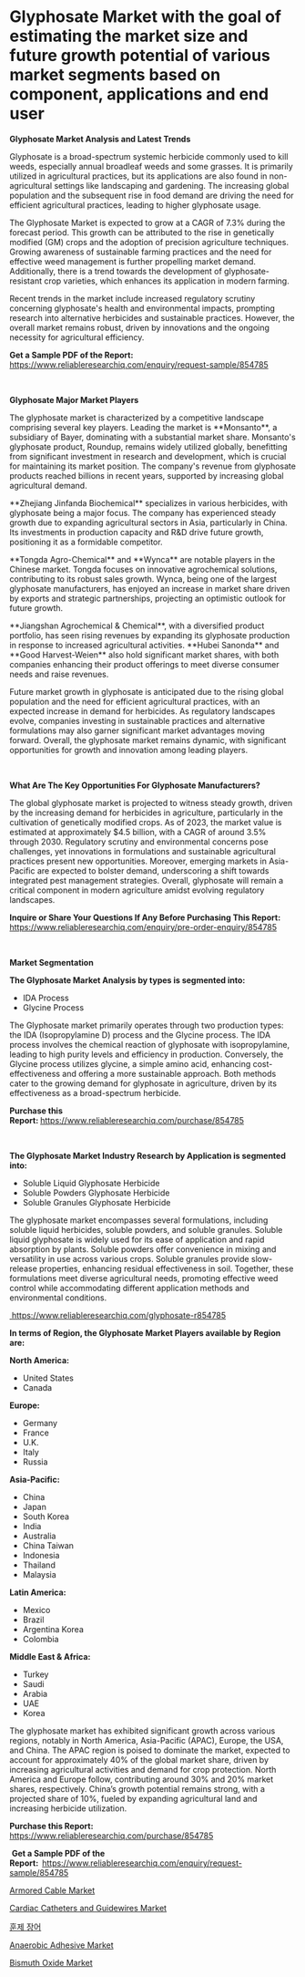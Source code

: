 <p><h1>Glyphosate Market with the goal of estimating the market size and future growth potential of various market segments based on component, applications and end user</h1></p><p><strong>Glyphosate Market Analysis and Latest Trends</strong></p>
<p><p>Glyphosate is a broad-spectrum systemic herbicide commonly used to kill weeds, especially annual broadleaf weeds and some grasses. It is primarily utilized in agricultural practices, but its applications are also found in non-agricultural settings like landscaping and gardening. The increasing global population and the subsequent rise in food demand are driving the need for efficient agricultural practices, leading to higher glyphosate usage.</p><p>The Glyphosate Market is expected to grow at a CAGR of 7.3% during the forecast period. This growth can be attributed to the rise in genetically modified (GM) crops and the adoption of precision agriculture techniques. Growing awareness of sustainable farming practices and the need for effective weed management is further propelling market demand. Additionally, there is a trend towards the development of glyphosate-resistant crop varieties, which enhances its application in modern farming.</p><p>Recent trends in the market include increased regulatory scrutiny concerning glyphosate's health and environmental impacts, prompting research into alternative herbicides and sustainable practices. However, the overall market remains robust, driven by innovations and the ongoing necessity for agricultural efficiency.</p></p>
<p><strong>Get a Sample PDF of the Report:&nbsp;</strong> <a href="https://www.reliableresearchiq.com/enquiry/request-sample/854785?utm_campaign=99&utm_medium=2&utm_source=Github&utm_content=ia&utm_term=09112024&utm_id=glyphosate">https://www.reliableresearchiq.com/enquiry/request-sample/854785</a></p>
<p>&nbsp;</p>
<p><strong>Glyphosate Major Market Players</strong></p>
<p><p>The glyphosate market is characterized by a competitive landscape comprising several key players. Leading the market is **Monsanto**, a subsidiary of Bayer, dominating with a substantial market share. Monsanto's glyphosate product, Roundup, remains widely utilized globally, benefitting from significant investment in research and development, which is crucial for maintaining its market position. The company's revenue from glyphosate products reached billions in recent years, supported by increasing global agricultural demand.</p><p>**Zhejiang Jinfanda Biochemical** specializes in various herbicides, with glyphosate being a major focus. The company has experienced steady growth due to expanding agricultural sectors in Asia, particularly in China. Its investments in production capacity and R&D drive future growth, positioning it as a formidable competitor.</p><p>**Tongda Agro-Chemical** and **Wynca** are notable players in the Chinese market. Tongda focuses on innovative agrochemical solutions, contributing to its robust sales growth. Wynca, being one of the largest glyphosate manufacturers, has enjoyed an increase in market share driven by exports and strategic partnerships, projecting an optimistic outlook for future growth.</p><p>**Jiangshan Agrochemical & Chemical**, with a diversified product portfolio, has seen rising revenues by expanding its glyphosate production in response to increased agricultural activities. **Hubei Sanonda** and **Good Harvest-Weien** also hold significant market shares, with both companies enhancing their product offerings to meet diverse consumer needs and raise revenues.</p><p>Future market growth in glyphosate is anticipated due to the rising global population and the need for efficient agricultural practices, with an expected increase in demand for herbicides. As regulatory landscapes evolve, companies investing in sustainable practices and alternative formulations may also garner significant market advantages moving forward. Overall, the glyphosate market remains dynamic, with significant opportunities for growth and innovation among leading players.</p></p>
<p>&nbsp;</p>
<p><strong>What Are The Key Opportunities For Glyphosate Manufacturers?</strong></p>
<p><p>The global glyphosate market is projected to witness steady growth, driven by the increasing demand for herbicides in agriculture, particularly in the cultivation of genetically modified crops. As of 2023, the market value is estimated at approximately $4.5 billion, with a CAGR of around 3.5% through 2030. Regulatory scrutiny and environmental concerns pose challenges, yet innovations in formulations and sustainable agricultural practices present new opportunities. Moreover, emerging markets in Asia-Pacific are expected to bolster demand, underscoring a shift towards integrated pest management strategies. Overall, glyphosate will remain a critical component in modern agriculture amidst evolving regulatory landscapes.</p></p>
<p><strong>Inquire or Share Your Questions If Any Before Purchasing This Report:</strong> <a href="https://www.reliableresearchiq.com/enquiry/pre-order-enquiry/854785?utm_campaign=99&utm_medium=2&utm_source=Github&utm_content=ia&utm_term=09112024&utm_id=glyphosate">https://www.reliableresearchiq.com/enquiry/pre-order-enquiry/854785</a></p>
<p>&nbsp;</p>
<p><strong>Market Segmentation</strong></p>
<p><strong>The Glyphosate Market Analysis by types is segmented into:</strong></p>
<p><ul><li>IDA Process</li><li>Glycine Process</li></ul></p>
<p><p>The Glyphosate market primarily operates through two production types: the IDA (Isopropylamine D) process and the Glycine process. The IDA process involves the chemical reaction of glyphosate with isopropylamine, leading to high purity levels and efficiency in production. Conversely, the Glycine process utilizes glycine, a simple amino acid, enhancing cost-effectiveness and offering a more sustainable approach. Both methods cater to the growing demand for glyphosate in agriculture, driven by its effectiveness as a broad-spectrum herbicide.</p></p>
<p><strong>Purchase this Report:&nbsp;</strong><a href="https://www.reliableresearchiq.com/purchase/854785?utm_campaign=99&utm_medium=2&utm_source=Github&utm_content=ia&utm_term=09112024&utm_id=glyphosate">https://www.reliableresearchiq.com/purchase/854785</a></p>
<p>&nbsp;</p>
<p><strong>The Glyphosate Market Industry Research by Application is segmented into:</strong></p>
<p><ul><li>Soluble Liquid Glyphosate Herbicide</li><li>Soluble Powders Glyphosate Herbicide</li><li>Soluble Granules Glyphosate Herbicide</li></ul></p>
<p><p>The glyphosate market encompasses several formulations, including soluble liquid herbicides, soluble powders, and soluble granules. Soluble liquid glyphosate is widely used for its ease of application and rapid absorption by plants. Soluble powders offer convenience in mixing and versatility in use across various crops. Soluble granules provide slow-release properties, enhancing residual effectiveness in soil. Together, these formulations meet diverse agricultural needs, promoting effective weed control while accommodating different application methods and environmental conditions.</p></p>
<p><a href="https://www.reliableresearchiq.com/glyphosate-r854785?utm_campaign=99&utm_medium=2&utm_source=Github&utm_content=ia&utm_term=09112024&utm_id=glyphosate">&nbsp;https://www.reliableresearchiq.com/glyphosate-r854785</a></p>
<p><strong>In terms of Region, the Glyphosate Market Players available by Region are:</strong></p>
<p>
    <p> <strong> North America: </strong>
        <ul>
            <li>United States</li>
            <li>Canada</li>
        </ul>
        </p> 
    <p> <strong> Europe: </strong>
        <ul>
            <li>Germany</li>
            <li>France</li>
            <li>U.K.</li>
            <li>Italy</li>
            <li>Russia</li>
        </ul>
        </p> 
    <p> <strong> Asia-Pacific: </strong>
        <ul>
            <li>China</li>
            <li>Japan</li>
            <li>South Korea</li>
            <li>India</li>
            <li>Australia</li>
            <li>China Taiwan</li>
            <li>Indonesia</li>
            <li>Thailand</li>
            <li>Malaysia</li>
        </ul>
        </p> 
    <p> <strong> Latin America: </strong>
        <ul>
            <li>Mexico</li>
            <li>Brazil</li>
            <li>Argentina Korea</li>
            <li>Colombia</li>
        </ul>
        </p> 
    <p> <strong> Middle East & Africa: </strong>
        <ul>
            <li>Turkey</li>
            <li>Saudi</li>
            <li>Arabia</li>
            <li>UAE</li>
            <li>Korea</li>
        </ul>
    </p>
    </p>
<p><p>The glyphosate market has exhibited significant growth across various regions, notably in North America, Asia-Pacific (APAC), Europe, the USA, and China. The APAC region is poised to dominate the market, expected to account for approximately 40% of the global market share, driven by increasing agricultural activities and demand for crop protection. North America and Europe follow, contributing around 30% and 20% market shares, respectively. China’s growth potential remains strong, with a projected share of 10%, fueled by expanding agricultural land and increasing herbicide utilization.</p></p>
<p><strong>Purchase this Report: </strong><a href="https://www.reliableresearchiq.com/purchase/854785?utm_campaign=99&utm_medium=2&utm_source=Github&utm_content=ia&utm_term=09112024&utm_id=glyphosate">https://www.reliableresearchiq.com/purchase/854785</a></p>
<p>&nbsp;<strong>Get a Sample PDF of the Report:&nbsp;&nbsp;</strong><a href="https://www.reliableresearchiq.com/enquiry/request-sample/854785?utm_campaign=99&utm_medium=2&utm_source=Github&utm_content=ia&utm_term=09112024&utm_id=glyphosate">https://www.reliableresearchiq.com/enquiry/request-sample/854785</a></p>
<p><strong></strong></p>
<p><p><a href="https://github.com/danyelltzmol/Market-Research-Report-List-1/blob/main/armored-cable-market.md?utm_campaign=99&utm_medium=2&utm_source=Github&utm_content=ia&utm_term=09112024&utm_id=glyphosate">Armored Cable Market</a></p><p><a href="https://issuu.com/reportprime-2/docs/cardiac-catheters-and-guidewires-ma_71a344244ed2cc?utm_campaign=99&utm_medium=2&utm_source=Github&utm_content=ia&utm_term=09112024&utm_id=glyphosate">Cardiac Catheters and Guidewires Market</a></p><p><a href="https://github.com/sougarounis/Market-Research-Report-List-6/blob/main/937105022873.md?utm_campaign=99&utm_medium=2&utm_source=Github&utm_content=ia&utm_term=09112024&utm_id=glyphosate">훈제 장어</a></p><p><a href="https://github.com/shebaharrifx/Market-Research-Report-List-1/blob/main/anaerobic-adhesive-market.md?utm_campaign=99&utm_medium=2&utm_source=Github&utm_content=ia&utm_term=09112024&utm_id=glyphosate">Anaerobic Adhesive Market</a></p><p><a href="https://github.com/anidillnagatat/Market-Research-Report-List-1/blob/main/bismuth-oxide-market.md?utm_campaign=99&utm_medium=2&utm_source=Github&utm_content=ia&utm_term=09112024&utm_id=glyphosate">Bismuth Oxide Market</a></p></p>